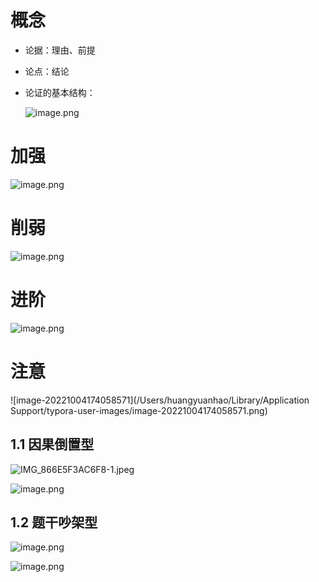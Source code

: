 # 概念

- 论据：理由、前提

- 论点：结论

- 论证的基本结构：

  ![image.png](https://p9-juejin.byteimg.com/tos-cn-i-k3u1fbpfcp/8c3d61e99c1d4442ba1377866edb62cd~tplv-k3u1fbpfcp-watermark.image?)



# 加强

![image.png](https://p3-juejin.byteimg.com/tos-cn-i-k3u1fbpfcp/e182e443ce8d40a1a523256dd0f8d8e3~tplv-k3u1fbpfcp-watermark.image?)



# 削弱

![image.png](https://p1-juejin.byteimg.com/tos-cn-i-k3u1fbpfcp/e878f99762fc4c2aa6263d20a17b469d~tplv-k3u1fbpfcp-watermark.image?)



# 进阶



![image.png](https://p1-juejin.byteimg.com/tos-cn-i-k3u1fbpfcp/7c55df03ee21493a9242cf5fcf054415~tplv-k3u1fbpfcp-watermark.image?)



# 注意

![image-20221004174058571](/Users/huangyuanhao/Library/Application Support/typora-user-images/image-20221004174058571.png)



## 1.1 因果倒置型


![IMG_866E5F3AC6F8-1.jpeg](https://p1-juejin.byteimg.com/tos-cn-i-k3u1fbpfcp/228a11f298ed41bf982835bfb8bb300f~tplv-k3u1fbpfcp-watermark.image?)

![image.png](https://p1-juejin.byteimg.com/tos-cn-i-k3u1fbpfcp/c7a93df6ad5141bfb4a62b17823a0a86~tplv-k3u1fbpfcp-watermark.image?)



## 1.2 题干吵架型

![image.png](https://p9-juejin.byteimg.com/tos-cn-i-k3u1fbpfcp/55dc8bc432924a2499b8121337a84cd9~tplv-k3u1fbpfcp-watermark.image?)

![image.png](https://p1-juejin.byteimg.com/tos-cn-i-k3u1fbpfcp/a2ea71e88a054487b9709c6d6ff79675~tplv-k3u1fbpfcp-watermark.image?)